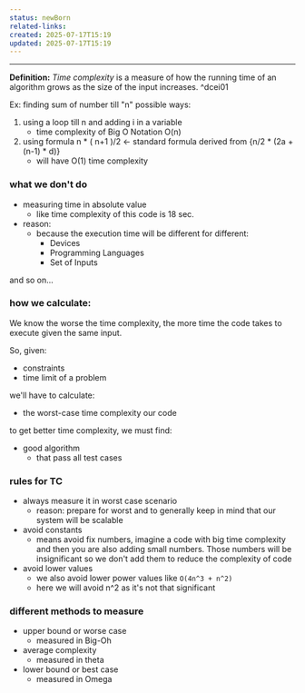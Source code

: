 ```yaml
---
status: newBorn
related-links: 
created: 2025-07-17T15:19
updated: 2025-07-17T15:19
---
```

---

**Definition:** _Time complexity_ is a measure of how the running time of an algorithm grows as the size of the input increases. ^dcei01


Ex: finding sum of number till "n"
possible ways:
1. using a loop till n and adding i in a variable
	- time complexity of Big O Notation O(n)
2. using formula n * ( n+1 )/2 <- standard formula derived from {n/2 * (2a + (n-1) * d)} 
	- will have O(1) time complexity

### what we don't do

- measuring time in absolute value
	- like time complexity of this code is 18 sec.
- reason:
	- because the execution time will be different for different:
		- Devices
		- Programming Languages
		- Set of Inputs

and so on...

### how we calculate:

We know the worse the time complexity, the more time the code takes to execute given the same input.

So, given:
- constraints
- time limit of a problem

we'll have to calculate:
- the worst-case time complexity our code

to get better time complexity, we must find:
- good algorithm 
	- that pass all test cases


### rules for TC

- always measure it in worst case scenario
	- reason: prepare for worst and to generally keep in mind that our system will be scalable
- avoid constants
	- means avoid fix numbers, imagine a code with big time complexity and then you are also adding small numbers. Those numbers will be insignificant so we don't add them to reduce the complexity of code
- avoid lower values
	- we also avoid lower power values like `O(4n^3 + n^2)`
	- here we will avoid n^2 as it's not that significant


### different methods to measure

- upper bound or worse case
	- measured in Big-Oh
- average complexity
	- measured in theta
- lower bound or best case
	- measured in Omega



